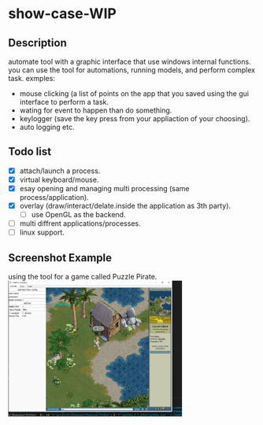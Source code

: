 # show-case-WIP
## Description

automate tool with a graphic interface that use windows internal functions.
you can use the tool for automations, running models, and perform complex task.
exmples: 
* mouse clicking (a list of points on the app that you saved using the gui interface to perform a task.
* wating for event to happen than do something.
* keylogger (save the key press from your appliaction of your choosing).
* auto logging etc.

## Todo list
- [x] attach/launch a process.
- [x] virtual keyboard/mouse.
- [x] esay opening and managing multi processing (same process/application).
- [x] overlay (draw/interact/delate.inside the application as 3th party). 
  - [ ] use OpenGL as the backend.
- [ ] multi diffrent applications/processes.
- [ ] linux support.

## Screenshot Example
using the tool for a game called Puzzle Pirate.
<img src="show_case_img.png" width="70%" height="50%" />

